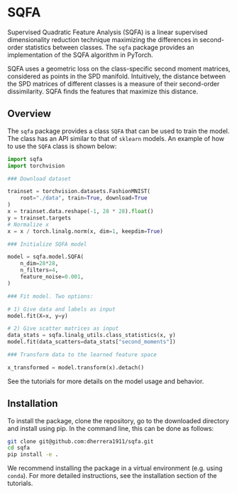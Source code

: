 # SQFA

Supervised Quadratic Feature Analysis (SQFA) is a linear supervised dimensionality
reduction technique maximizing the differences in second-order statistics between
classes. The `sqfa` package provides an implementation of the SQFA algorithm in PyTorch.

SQFA uses a geometric loss on the class-specific second moment matrices,
considered as points in the SPD manifold. Intuitively, the distance between
the SPD matrices of different classes is a measure of their second-order
dissimilarity. SQFA finds the features that maximize this distance.

## Overview

The `sqfa` package provides a class `SQFA` that can be used to train the
model. The class has an API similar to that of `sklearn` models.
An example of how to use the `SQFA` class is shown below:

```python
import sqfa
import torchvision

### Download dataset

trainset = torchvision.datasets.FashionMNIST(
    root="./data", train=True, download=True
)
x = trainset.data.reshape(-1, 28 * 28).float()
y = trainset.targets
# Normalize x
x = x / torch.linalg.norm(x, dim=1, keepdim=True)

### Initialize SQFA model

model = sqfa.model.SQFA(
    n_dim=28*28,
    n_filters=4,
    feature_noise=0.001,
)

### Fit model. Two options:

# 1) Give data and labels as input
model.fit(X=x, y=y)

# 2) Give scatter matrices as input
data_stats = sqfa.linalg_utils.class_statistics(x, y)
model.fit(data_scatters=data_stats["second_moments"])

### Transform data to the learned feature space

x_transformed = model.transform(x).detach()
```

See the tutorials for more details on the model usage and behavior.

## Installation

To install the package, clone the repository, go to the
downloaded directory and install using pip. In the command
line, this can be done as follows:

```bash
git clone git@github.com:dherrera1911/sqfa.git
cd sqfa
pip install -e .
```

We recommend installing the package in a virtual
environment (e.g. using `conda`). For more detailed instructions, see the
installation section of the tutorials.

